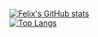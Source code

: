 [![Felix's GitHub stats](https://github-readme-stats.vercel.app/api?username=clinthof&theme=tokyonight)](https://github.com/clinthof/github-readme-stats)
<br>
[![Top Langs](https://github-readme-stats.vercel.app/api/top-langs/?username=clinthof&card_width=1500)](https://github.com/clinthof/github-readme-stats)
